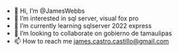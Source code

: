 - 👋 Hi, I’m @JamesWebbs
- 👀 I’m interested in sql server, visual fox pro
- 🌱 I’m currently learning sqlserver 2022 express 
- 💞️ I’m looking to collaborate on gobierno de tamaulipas
- 📫 How to reach me james.castro.castillo@gmail.com

<!---
JamesWebbs/JamesWebbs is a ✨ special ✨ repository because its `README.md` (this file) appears on your GitHub profile.
You can click the Preview link to take a look at your changes.
--->
